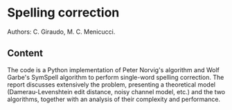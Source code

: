 # Spelling correction
Authors: C. Giraudo, M. C. Menicucci.
## Content
The code is a Python implementation of Peter Norvig's algorithm and Wolf Garbe's SymSpell algorithm to perform single-word spelling correction. The report discusses extensively the problem, presenting a theoretical model (Damerau-Levenshtein edit distance, noisy channel model, etc.) and the two algorithms, together with an analysis of their complexity and performance. 
